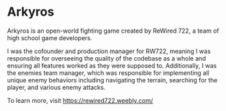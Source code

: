 # Arkyros

Arkyros is an open-world fighting game created by ReWired 722, a team of high school game developers. 

I was the cofounder and production manager for RW722, meaning I was responsible for overseeing the quality of the codebase as a whole and ensuring all features worked as they were supposed to. Additionally, I was the enemies team manager, which was responsible for implementing all unique enemy behaviors including navigating the terrain, searching for the player, and various enemy attacks. 

To learn more, visit https://rewired722.weebly.com/
